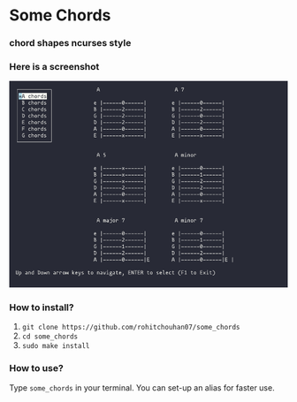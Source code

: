 # Some Chords
### chord shapes ncurses style

### Here is a screenshot

![Some chords!!](/scrot_some_chords.png "Some chords")

### How to install?
1. `git clone https://github.com/rohitchouhan07/some_chords`
2. `cd some_chords`
3. `sudo make install`

### How to use?
Type `some_chords` in your terminal.
You can set-up an alias for faster use.
